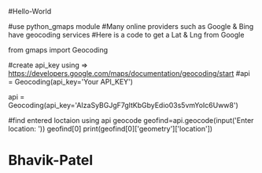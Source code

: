 #Hello-World

#use python_gmaps module
#Many online providers such as Google & Bing have geocoding services
#Here is a code to get a Lat & Lng from Google

from gmaps import Geocoding


#create api_key using => https://developers.google.com/maps/documentation/geocoding/start
#api = Geocoding(api_key='Your API_KEY')


api = Geocoding(api_key='AIzaSyBGJgF7gltKbGbyEdio03s5vmYoIc6Uww8')

#find entered loctaion using api geocode
geofind=api.geocode(input('Enter location: '))
geofind[0]
print(geofind[0]['geometry']['location'])

# Bhavik-Patel
